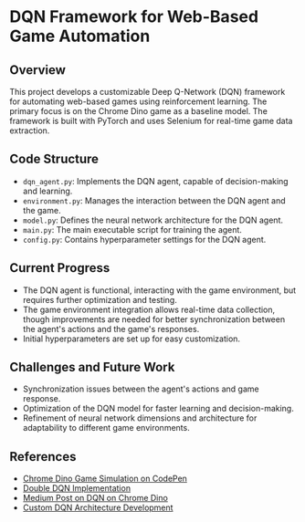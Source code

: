 # DQN Framework for Web-Based Game Automation

## Overview
This project develops a customizable Deep Q-Network (DQN) framework for automating web-based games using reinforcement learning. The primary focus is on the Chrome Dino game as a baseline model. The framework is built with PyTorch and uses Selenium for real-time game data extraction.

## Code Structure
- `dqn_agent.py`: Implements the DQN agent, capable of decision-making and learning.
- `environment.py`: Manages the interaction between the DQN agent and the game.
- `model.py`: Defines the neural network architecture for the DQN agent.
- `main.py`: The main executable script for training the agent.
- `config.py`: Contains hyperparameter settings for the DQN agent.

## Current Progress
- The DQN agent is functional, interacting with the game environment, but requires further optimization and testing.
- The game environment integration allows real-time data collection, though improvements are needed for better synchronization between the agent's actions and the game's responses.
- Initial hyperparameters are set up for easy customization.

## Challenges and Future Work
- Synchronization issues between the agent's actions and game response.
- Optimization of the DQN model for faster learning and decision-making.
- Refinement of neural network dimensions and architecture for adaptability to different game environments.

## References
- [Chrome Dino Game Simulation on CodePen](https://codepen.io/MysticReborn/pen/rygqao)
- [Double DQN Implementation](https://luungoc2005.github.io/blog/2020-06-15-chrome-dino-game-reinforcement-learning/)
- [Medium Post on DQN on Chrome Dino](https://medium.com/deelvin-machine-learning/how-to-play-google-chrome-dino-game-using-reinforcement-learning-d5b99a5d7e04)
- [Custom DQN Architecture Development](https://unnatsingh.medium.com/deep-q-network-with-pytorch-d1ca6f40bfda)
